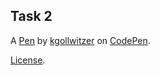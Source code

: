 Task 2
------


A [Pen](https://codepen.io/kgollwitzer/pen/yLqRKjY) by [kgollwitzer](https://codepen.io/kgollwitzer) on [CodePen](https://codepen.io).

[License](https://codepen.io/license/pen/yLqRKjY).